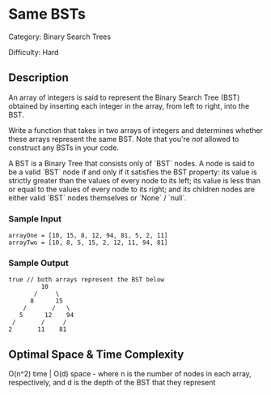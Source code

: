 # Same BSTs

Category: Binary Search Trees

Difficulty: Hard

## Description

An array of integers is said to represent the Binary Search Tree (BST)
obtained by inserting each integer in the array, from left to right, into the
BST.

<p>
Write a function that takes in two arrays of integers and determines whether
these arrays represent the same BST. Note that you're <i>not</i> allowed to
construct any BSTs in your code.
</p>
A BST is a Binary Tree that consists only of `BST` nodes. A node is said to be a
valid `BST` node if and only if it satisfies the BST property: its value is
strictly greater than the values of every node to its left; its value is less
than or equal to the values of every node to its right; and its children nodes
are either valid `BST` nodes themselves or `None` /
`null`.


### Sample Input
```
arrayOne = [10, 15, 8, 12, 94, 81, 5, 2, 11]
arrayTwo = [10, 8, 5, 15, 2, 12, 11, 94, 81]
```

### Sample Output
```
true // both arrays represent the BST below
         10
       /     \
      8      15
    /       /   \
   5      12    94
 /       /     /
2       11    81

```

## Optimal Space & Time Complexity

O(n^2) time | O(d) space - where n is the number of nodes in each array, respectively, and d is the depth of the BST that they represent
